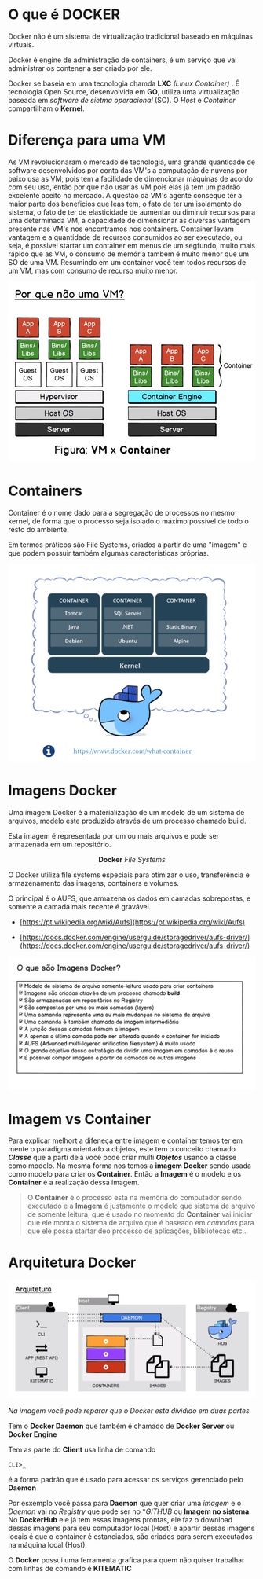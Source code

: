 # O que é DOCKER
Docker não é um sistema de virtualização tradicional baseado en máquinas virtuais.

Docker é engine de administração de containers, é um serviço que vai administrar os contener a ser criado por ele.

Docker se baseia em uma tecnologia chamda **LXC** *(Linux Container)* . É tecnologia Open Source, desenvolvida em **GO**, utiliza uma virtualização baseada em *software de sietma operacional* (SO). O *Host* e *Container* compartilham o **Kernel**.

# Diferença para uma VM

As VM revolucionaram o mercado de tecnologia, uma grande quantidade de software desenvolvidos por conta das VM's a computação de nuvens por baixo usa as VM, pois tem a facilidade de dimencionar máquinas de acordo com seu uso, então por que não usar as VM pois elas já tem um padrão excelente aceito no mercado. A questão da VM's agente conseque ter a maior parte dos beneficios que leas tem, o fato de ter um isolamento do sistema, o fato de ter de elasticidade de aumentar ou diminuir recursos para uma determinada VM, a capacidade de dimensionar as diversas vantagem presente nas VM's nos encontramos nos containers. Container levam vantagem e a quantidade de recursos consumidos ao ser executado, ou seja, é possivel startar um container em menus de um segfundo, muito mais rápido que as VM, o consumo de memória tambem é muito menor que um SO de uma VM. Resumindo em um container você tem todos recursos de um VM, mas com consumo de recurso muito menor.

![imagem01](https://github.com/jairosousa/Curso-de-Docker/blob/master/pages/img/img01.PNG)

# Containers
Container é o nome dado para a segregação de processos no mesmo kernel, de forma que o processo
seja isolado o máximo possível de todo o resto do ambiente.

Em termos práticos são File Systems, criados a partir de uma "imagem" e que podem possuir
também algumas características próprias.

![imagem02](https://github.com/jairosousa/Curso-de-Docker/blob/master/pages/img/img02.PNG)

# Imagens Docker
Uma imagem Docker é a materialização de um modelo de um sistema de arquivos, modelo este
produzido através de um processo chamado build.

Esta imagem é representada por um ou mais arquivos e pode ser armazenada em um repositório.

<center><strong>Docker</strong> <em>File Systems</em></center>

O Docker utiliza file systems especiais para otimizar o uso, transferência e armazenamento
das imagens, containers e volumes.

O principal é o AUFS, que armazena os dados em camadas sobrepostas, e somente a camada
mais recente é gravável.

 * [https://pt.wikipedia.org/wiki/Aufs](https://pt.wikipedia.org/wiki/Aufs)

 * [https://docs.docker.com/engine/userguide/storagedriver/aufs-driver/](https://docs.docker.com/engine/userguide/storagedriver/aufs-driver/)

![imagem03](https://github.com/jairosousa/Curso-de-Docker/blob/master/pages/img/img03.PNG)

# Imagem vs Container

Para explicar melhort a difeneça entre imagem e container temos ter em mente o paradigma orientado a objetos, este tem o conceito chamado ***Classe*** que a parti dela você pode criar multi ***Objetos*** usando a classe como modelo. Na mesma forma nos temos a **imagem Docker** sendo usada como modelo para criar os **Container**. Então a **Imagem** é o modelo e os **Container** é a realização dessa imagem.

>O **Container** é o processo esta na memória do computador sendo executado e a **Imagem** é justamente o modelo que sistema de arquivo de somente leitura, que é usado no momento do **Container** vai iniciar que ele monta o sistema de arquivo que é baseado em *camadas* para que ele possa startar  deo processo de aplicações, blibliotecas etc..

# Arquitetura Docker

![imagem04](https://github.com/jairosousa/Curso-de-Docker/blob/master/pages/img/img04.PNG)

*Na imagem você pode reparar que o Docker esta dividido em duas partes*

Tem o **Docker Daemon** que também é chamado de **Docker Server** ou **Docker Engine**

Tem as parte do **Client** usa linha de comando
```console
CLI>_
``` 
é a forma padrão que é usado para acessar os serviços gerenciado pelo **Daemon**

Por esxemplo você passa para **Daemon** que quer criar uma *imagem* e o *Daemon* vai no *Registry* que pode ser no **GITHUB* ou **Imagem no sistema**. No **DockerHub** ele já tem essas imagens prontas, ele faz o download dessas imagens para seu computador local (Host) e apartir dessas imagens locais é que o container é estanciados, são criados para serem executados na máquina local (Host).

O **Docker** possui uma ferramenta grafica para quem não quiser trabalhar com linhas de comando é **KITEMATIC**